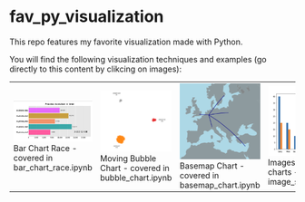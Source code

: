 # fav_py_visualization
This repo features my favorite visualization made with Python.

You will find the following visualization techniques and examples (go directly to this content by clikcing on images):

<table width="100%" spacing="2" padding="2" BORDER="0">
  <TR>
    <td width="150">
      <A HREF="bar_chart_race.ipynb">
      <img src  = "bar_chart_race_screenshot.png" width =150 border = 0></A><BR>
      Bar Chart Race - covered in bar_chart_race.ipynb
    </td>
    <td width = "150">
      <A HREF="bubble_chart.ipynb">
      <img src  = "bubble_chart_screenshot.png" width =150 border =0></A><BR>
      Moving Bubble Chart - covered in bubble_chart.ipynb
    </td>
    <td width = "150">
      <A HREF="basemap_chart.ipynb">
      <img src  = "basemap_screenshot.png" width =150 border =0></A><BR>
      Basemap Chart - covered in basemap_chart.ipynb
    </td>
      <td width = "150">
      <A HREF="image_slider.ipynb">
      <img src  = "Imageslider.png" width =150 border =0></A><BR>
      Imageslider for charts - see image_slider.ipynb
    </td>
  </TR>

  </table>
